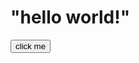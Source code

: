 
<html>
<head>
<script src="just do it.js">
</script>
</head>
<body>
<h1>"hello world!"</h1>
<input type="button" value="click me" onclick=app2() />
</body>
</html>
